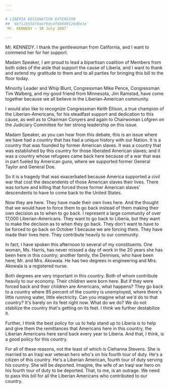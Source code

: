 ```yaml
---
---

# LIBERIA DESIGNATION EXTENSION
## `6bf12b558f6eef0dcdf68600128d0e1e`
`Mr. KENNEDY — 30 July 2007`

---
```



Mr. KENNEDY. I thank the gentlewoman from California, and I want to 
commend her for her support.

Madam Speaker, I am proud to lead a bipartisan coalition of Members 
from both sides of the aisle that support the cause of Liberia, and I 
want to thank and extend my gratitude to them and to all parties for 
bringing this bill to the floor today.

Minority Leader and Whip Blunt, Congressman Mike Pence, Congressman 
Tim Walberg, and my good friend from Minnesota, Jim Ramstad, have come 
together because we all believe in the Liberian-American community.

I would also like to recognize Congressman Keith Ellison, a true 
champion of the Liberian-Americans, for his steadfast support and 
dedication to this cause, as well as to Chairman Conyers and again to 
Chairwoman Lofgren on the Judiciary Committee for her strong leadership 
on this issue.

Madam Speaker, as you can hear from this debate, this is an issue 
where we have had a country that has had a unique history with our 
Nation. It is a country that was founded by former American slaves. It 
was a country that was established by this country for those liberated 
American slaves; and it was a country whose refugees came back here 
because of a war that was in part fueled by American guns, where we 
supported former General Taylor and General Doe.

So it is a tragedy that was exacerbated because America supported a 
civil war that cost the descendents of those American slaves their 
lives. There was torture and killing that forced those former American 
slaves' descendents to have to come back to the United States.

Now they are here. They have made their own lives here. And the 
thought that we would have to force them to go back instead of them 
making their own decision as to when to go back. I represent a large 
community of over 17,000 Liberian-Americans. They want to go back to 
Liberia, but they want to make the decision as to when they go back. 
They don't want to have to be forced to go back on October 1 because we 
are forcing them. They have made their lives here. They contribute 
heavily to our community.

In fact, I have spoken this afternoon to several of my constituents. 
One woman, Ms. Harris, has never missed a day of work in the 20 years 
she has been here in this country; another family, the Dennises, who 
have been here; Mr. and Mrs. Akowala. He has two degrees in engineering 
and Mrs. Akowala is a registered nurse.



Both degrees are very important in this country. Both of whom 
contribute heavily to our economy. Their children were born here. But 
if they were forced back and their children are Americans, what 
happens? They go back to a country where 85 percent of the country is 
unemployed, where there's little running water, little electricity. Can 
you imagine what we'd do to that country? It's barely on its feet right 
now. What do we do? We do not stabilize the country that's getting on 
its feet. I think we further destabilize it.

Further, I think the best policy for us to help stand up to Liberia 
is to help and give them the remittances that Americans here in this 
country, the Liberian Americans here send back every year to Liberia. 
And that, I think, is a good policy for this country.

For all of these reasons, not the least of which is Ciehanna Stevens. 
She is married to an Iraqi war veteran hero who's on his fourth tour of 
duty. He's a citizen of this country. He's a Liberian American, fourth 
tour of duty serving his country. She will be deported. Imagine, the 
wife of an Iraqi war hero on his fourth tour of duty to be deported. 
That, to me, is an outrage. We need to pass this bill for all the 
Liberian Americans who contributed to our country.